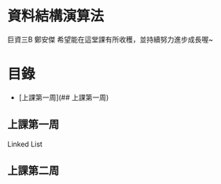 # 資料結構演算法
巨資三B 鄭安傑 希望能在這堂課有所收穫，並持續努力進步成長喔~

# 目錄
- [上課第一周](## 上課第一周)
## 上課第一周
Linked List
## 上課第二周

